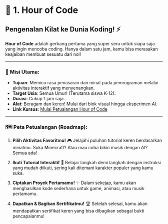 # 🚀 1. Hour of Code

## Pengenalan Kilat ke Dunia Koding! ⚡

**Hour of Code** adalah gerbang pertama yang super seru untuk siapa saja yang ingin mencoba coding. Hanya dalam satu jam, kamu bisa merasakan keajaiban membuat sesuatu dari nol!

---

### 🎯 **Misi Utama:**
- **Tujuan**: Memicu rasa penasaran dan minat pada pemrograman melalui aktivitas interaktif yang menyenangkan.
- **Target Usia**: Semua Umur! (Terutama siswa K-12).
- **Durasi**: Cukup 1 jam saja.
- **Alat**: Beragam dan keren! Mulai dari blok visual hingga eksperimen AI.
- **Link Kursus**: [Mulai Petualangan Hour of Code](https://code.org/hour-of-code)

---

### 🗺️ **Peta Petualangan (Roadmap):**

1.  **Pilih Aktivitas Favoritmu!** 🎮
    Jelajahi puluhan tutorial keren berdasarkan minatmu. Suka Minecraft? Atau mau coba bikin musik dengan AI? Semua ada!

2.  **Ikuti Tutorial Interaktif** 🤖
    Belajar langkah demi langkah dengan instruksi yang mudah diikuti, sering kali ditemani karakter populer yang kamu suka.

3.  **Ciptakan Proyek Pertamamu!** ✨
    Dalam sekejap, kamu akan menghasilkan kode sederhana untuk game, animasi, atau musik pertamamu.

4.  **Dapatkan & Bagikan Sertifikatmu!** 🏆
    Setelah selesai, kamu akan mendapatkan sertifikat keren yang bisa dibagikan sebagai bukti pencapaianmu!

